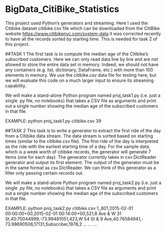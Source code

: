 # BigData_CitiBike_Statistics

This project used Python’s generators and streaming. Here I used the Citibike dataset citibike.csv file which can be downloaded from the CitiBike website https://www.citibikenyc.com/system-data    it was corrected recently to have all the records sorted by starting time. This is needed for task 2 of this project.

##TASK 1
The first task is to compute the median age of the Citibike’s subscribed customers. Here we can only read data
line by line and are not allowed to store the entire data set in memory. Indeed, we should not have any
containers (e.g. list, dictionary, DataFrame, etc.) with more than 100 elements in memory. We use the
citibike.csv data file for testing here, but we will evaluate this code on a much larger input to ensure its streaming capability.

We will make a stand-alone Python program named proj_task1.py (i.e. just a single .py file, no notebooks)
that takes a CSV file as arguments and print out a single number showing the median age of the subscribed
customers in that file.

EXAMPLE:
python proj_task1.py citibike.csv
39


##TASK 2
This task is to write a generator to extract the first ride of the day from a Citibike data stream. The data
stream is sorted based on starting times (similar to the citibike.csv file). The first ride of the day is interpreted as the ride with the earliest starting time of a day. For the sample data, which is a week worth of citibike records, the generator will generate 7 items (one for each day).  The generator currently takes in csv.DictReader generator and output its first element. The output of the generator must be in the same format as csv.DictReader. We can think of this generator as a filter only passing certain records out.

We will make a stand-alone Python program named proj_task2.py (i.e. just a single .py file, no notebooks)
that takes a CSV file as arguments and print out a single number showing the median age of the subscribed
customers in that file.

EXAMPLE:
python proj_task2.py citibike.csv
1,,801,2015-02-01 00:00:00+00,2015-02-01 00:14:00+00,521,8 Ave & W 31
St,40.75044999,-73.99481051,423,W 54 St & 9 Ave,40.76584941,-
73.98690506,17131,Subscriber,1978,2
...
...
...
